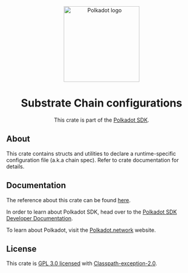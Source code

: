 <div align="center">

<img src="https://raw.githubusercontent.com/paritytech/polkadot-sdk/rzadp/readmes/docs/images/Polkadot_Logo_Horizontal_Pink_BlackOnWhite.png" alt="Polkadot logo" width="200">

# Substrate Chain configurations

This crate is part of the [Polkadot SDK](https://github.com/paritytech/polkadot-sdk/).

</div>

## About

This crate contains structs and utilities to declare a runtime-specific configuration file (a.k.a chain spec).
Refer to crate documentation for details.

## Documentation

The reference about this crate can be found [here](https://paritytech.github.io/polkadot-sdk/master/sc_chain_spec).

In order to learn about Polkadot SDK, head over to the [Polkadot SDK Developer Documentation](https://paritytech.github.io/polkadot-sdk/master/polkadot_sdk_docs/index.html).

To learn about Polkadot, visit the [Polkadot.network](https://polkadot.network/) website.

## License

This crate is [GPL 3.0 licensed](https://spdx.org/licenses/GPL-3.0-or-later.html) with [Classpath-exception-2.0](https://spdx.org/licenses/Classpath-exception-2.0.html).
